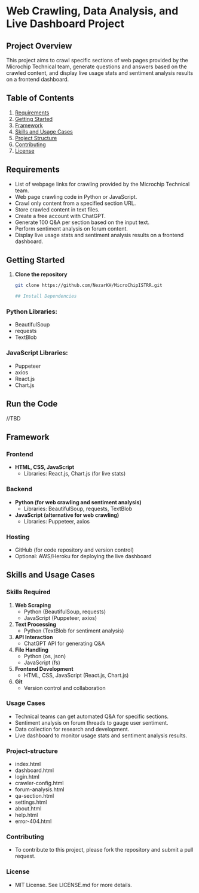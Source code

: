 # Web Crawling, Data Analysis, and Live Dashboard Project

## Project Overview

This project aims to crawl specific sections of web pages provided by the Microchip Technical team, generate questions and answers based on the crawled content, and display live usage stats and sentiment analysis results on a frontend dashboard.

## Table of Contents

1. [Requirements](#requirements)
2. [Getting Started](#getting-started)
3. [Framework](#framework)
4. [Skills and Usage Cases](#skills-and-usage-cases)
5. [Project Structure](#project-structure)
6. [Contributing](#contributing)
7. [License](#license)

## Requirements

- List of webpage links for crawling provided by the Microchip Technical team.
- Web page crawling code in Python or JavaScript.
- Crawl only content from a specified section URL.
- Store crawled content in text files.
- Create a free account with ChatGPT.
- Generate 100 Q&A per section based on the input text.
- Perform sentiment analysis on forum content.
- Display live usage stats and sentiment analysis results on a frontend dashboard.

## Getting Started

1. **Clone the repository**

   ```bash
   git clone https://github.com/NezarKH/MicroChipISTRR.git

   ## Install Dependencies

### Python Libraries:
- BeautifulSoup
- requests
- TextBlob

### JavaScript Libraries:
- Puppeteer
- axios
- React.js
- Chart.js

## Run the Code

//TBD

## Framework

### Frontend
- **HTML, CSS, JavaScript**
  - Libraries: React.js, Chart.js (for live stats)

### Backend
- **Python (for web crawling and sentiment analysis)**
  - Libraries: BeautifulSoup, requests, TextBlob
- **JavaScript (alternative for web crawling)**
  - Libraries: Puppeteer, axios

### Hosting
- GitHub (for code repository and version control)
- Optional: AWS/Heroku for deploying the live dashboard

## Skills and Usage Cases

### Skills Required
1. **Web Scraping**
   - Python (BeautifulSoup, requests)
   - JavaScript (Puppeteer, axios)
2. **Text Processing**
   - Python (TextBlob for sentiment analysis)
3. **API Interaction**
   - ChatGPT API for generating Q&A
4. **File Handling**
   - Python (os, json)
   - JavaScript (fs)
5. **Frontend Development**
   - HTML, CSS, JavaScript (React.js, Chart.js)
6. **Git**
   - Version control and collaboration

### Usage Cases
- Technical teams can get automated Q&A for specific sections.
- Sentiment analysis on forum threads to gauge user sentiment.
- Data collection for research and development.
- Live dashboard to monitor usage stats and sentiment analysis results.

### Project-structure
- index.html
- dashboard.html
- login.html
- crawler-config.html
- forum-analysis.html
- qa-section.html
- settings.html
- about.html
- help.html
- error-404.html

### Contributing
- To contribute to this project, please fork the repository and submit a pull request.

### License
- MIT License. See LICENSE.md for more details.






